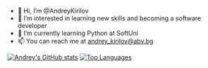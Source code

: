 - 👋 Hi, I’m @AndreyKirilov
- 👀 I’m interested in learning new skills and becoming a software developer
- 🌱 I’m currently learning Python at SoftUni
- 📫 You can reach me at andrey_kirilov@abv.bg

[![Andrey's GitHub stats](https://github-readme-stats.vercel.app/api?username=AndreyKirilov&show_icons=true&theme=tokyonight)](https://github.com/AndreyKirilov/github-readme-stats)
[![Top Languages](https://github-readme-stats.vercel.app/api/top-langs/?username=AndreyKirilov&theme=tokyonight)](https://github.com/AndreyKirilov/github-readme-stats)

<!---
AndreyKirilov/AndreyKirilov is a ✨ special ✨ repository because its `README.md` (this file) appears on your GitHub profile.
You can click the Preview link to take a look at your changes.
--->
